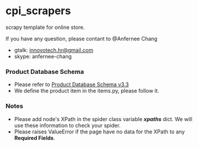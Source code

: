 cpi_scrapers
============

scrapy template for online store.

If you have any question, please contant to @Anfernee Chang
  - gtalk: innovotech.hr@gmail.com
  - skype: anfernee-chang


### Product Database Schema

- Please refer to [Product Database Schema v3.3](https://docs.google.com/file/d/0BwBtbldsfq-3a0dEdEs3MFVpam8/edit)
- We define the product item in the items.py, please follow it.

### Notes

- Please add node's XPath in the spider class variable **_xpaths_** dict. We will use these information to check your spider.
- Please raises ValueError if the page have no data for the XPath to any **Required Fields**.
